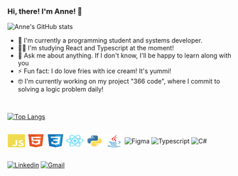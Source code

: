 ### Hi, there! I'm Anne! 👾

 ![Anne's GitHub stats](https://github-readme-stats.vercel.app/api?username=euannerocha&show_icons=true&theme=transparent)
 
- 🔭 I'm currently a programming student and systems developer. 
- 👩‍💻 I'm studying React and Typescript at the moment!
- 💬 Ask me about anything. If I don't know, I'll be happy to learn along with you
- ⚡ Fun fact: I do love fries with ice cream! It's yummi!
- 🤓 I'm currently working on my project "366 code", where I commit to solving a logic problem daily!
<br>

  [![Top Langs](https://github-readme-stats.vercel.app/api/top-langs/?username=euannerocha&layout=compact)](https://github.com/euannerocha/github-readme-stats)

<div style="display: inline_block"><br>
  <img align="center" alt="Js" height="30" width="40" src="https://raw.githubusercontent.com/devicons/devicon/master/icons/javascript/javascript-plain.svg">
  <img align="center" alt="HTML" height="30" width="40" src="https://raw.githubusercontent.com/devicons/devicon/master/icons/html5/html5-original.svg">
  <img align="center" alt="CSS" height="30" width="40" src="https://raw.githubusercontent.com/devicons/devicon/master/icons/css3/css3-original.svg">
  <img align="center" alt="React" height="30" width="40" src="https://raw.githubusercontent.com/devicons/devicon/master/icons/react/react-original.svg">
  <img align="center" alt="Python" height="30" width="40" src="https://raw.githubusercontent.com/devicons/devicon/master/icons/python/python-original.svg">
  <img align="center" alt="Java" height="30" width="40" src="https://raw.githubusercontent.com/devicons/devicon/master/icons/java/java-original.svg">
  <img align="center" alt="Figma" height="30" width="40" src="https://www.vectorlogo.zone/logos/figma/figma-icon.svg">
  <img align="center" alt="Typescript" height="30" width="30" src="https://www.vectorlogo.zone/logos/typescriptlang/typescriptlang-icon.svg">
  <img align="center" alt="C#" height="30" width="30" style="margin-left: "10px";" src="https://vetores.org/d/c-sharp.svg">

  </div>
  <br>

  [![Linkedin](https://img.shields.io/badge/LinkedIn-0077B5?style=for-the-badge&logo=linkedin&logoColor=white)](https://www.linkedin.com/in/anneliserocha/)
  [![Gmail](https://img.shields.io/badge/Gmail-D14836?style=for-the-badge&logo=gmail&logoColor=white)](annelisesr@gmail.com)

